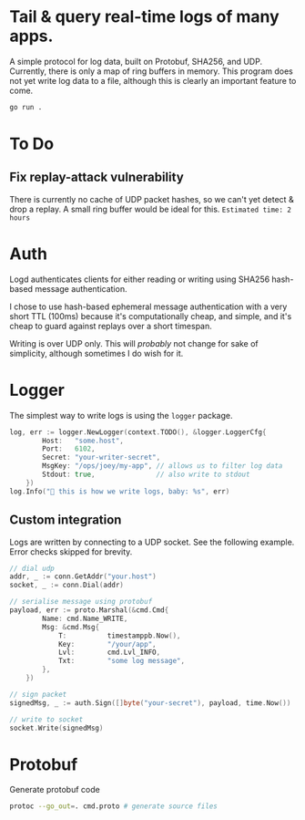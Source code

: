 # Tail & query real-time logs of many apps.
A simple protocol for log data, built on Protobuf, SHA256, and UDP.
Currently, there is only a map of ring buffers in memory.
This program does not yet write log data to a file, although this is clearly an important feature to come.
```bash
go run .
```

# To Do
## Fix replay-attack vulnerability
There is currently no cache of UDP packet hashes, so we can't yet detect & drop a replay. A small ring buffer would be ideal for this.
`Estimated time: 2 hours`

# Auth
Logd authenticates clients for either reading or writing using SHA256 hash-based message authentication.

I chose to use hash-based ephemeral message authentication with a very short TTL (100ms)
because it's computationally cheap, and simple, and it's cheap to guard against replays over a short timespan.

Writing is over UDP only. This will *probably* not change for sake of simplicity, although sometimes I do wish for it.

# Logger
The simplest way to write logs is using the `logger` package.
```go
log, err := logger.NewLogger(context.TODO(), &logger.LoggerCfg{
		Host:   "some.host",
		Port:   6102,
		Secret: "your-writer-secret",
		MsgKey: "/ops/joey/my-app", // allows us to filter log data
		Stdout: true,               // also write to stdout
	})
log.Info("🌱 this is how we write logs, baby: %s", err)
```

## Custom integration
Logs are written by connecting to a UDP socket.
See the following example. Error checks skipped for brevity.
```go
// dial udp
addr, _ := conn.GetAddr("your.host")
socket, _ := conn.Dial(addr)

// serialise message using protobuf
payload, err := proto.Marshal(&cmd.Cmd{
		Name: cmd.Name_WRITE,
		Msg: &cmd.Msg{
			T:          timestamppb.Now(),
			Key:        "/your/app",
			Lvl:        cmd.Lvl_INFO,
			Txt:        "some log message",
		},
	})

// sign packet
signedMsg, _ := auth.Sign([]byte("your-secret"), payload, time.Now())

// write to socket
socket.Write(signedMsg)
```

# Protobuf
Generate protobuf code
```bash
protoc --go_out=. cmd.proto # generate source files
```

